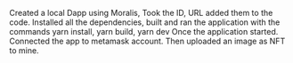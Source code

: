 Created a local Dapp using Moralis, Took the ID, URL added them to the code.
Installed all the dependencies, built and ran the application with the commands yarn install, yarn build, yarn dev
Once the application started. Connected the app to metamask account.
Then uploaded an image as NFT to mine.
